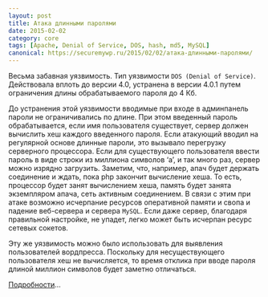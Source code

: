 ```yaml
---
layout: post
title: Атака длинными паролями
date: 2015-02-02
category: core
tags: [Apache, Denial of Service, DOS, hash, md5, MySQL]
canonical: https://securemywp.ru/2015/02/02/атака-длинными-паролями/
---
```


Весьма забавная уязвимость. Тип уязвимости `DOS (Denial of Service)`. Действовала вплоть до версии 4.0, устранена в версии 4.0.1 путем ограничения длины обрабатываемого пароля до 4 Кб.

До устранения этой уязвимости вводимые при входе в админпанель пароли не ограничивались по длине. При этом введенный пароль обрабатывается, если имя пользователя существует, сервер должен вычислить хеш каждого введенного пароля. Если атакующий вводил на регулярной основе длинные пароли, это вызывало перегрузку серверного процессора. Если для существующего пользователя ввести пароль в виде строки из миллиона символов ‘a’, и так много раз, сервер можно изрядно загрузить. Заметим, что, например, апач будет держать соединение и ждать, пока php закончит вычисление хеша. То есть, процессор будет занят вычислением хеша, память будет занята экземпляром апача, сеть активным соединением. В связи с этим при атаке возможно исчерпание ресурсов оперативной памяти и свопа и падение веб-сервера и сервера `MySQL`. Если даже сервер, благодаря правильной настройке, не упадет, легко может быть исчерпан ресурс сетевых сокетов.

Эту же уязвимость можно было использовать для выявления пользователей вордпресса. Поскольку для несуществующего пользователя хеш не вычисляется, то время отклика при вводе пароля длиной миллион символов будет заметно отличаться.

[Подробности](http://www.behindthefirewalls.com/2014/11/wordpress-denial-of-service-responsible-disclosure.html)…
